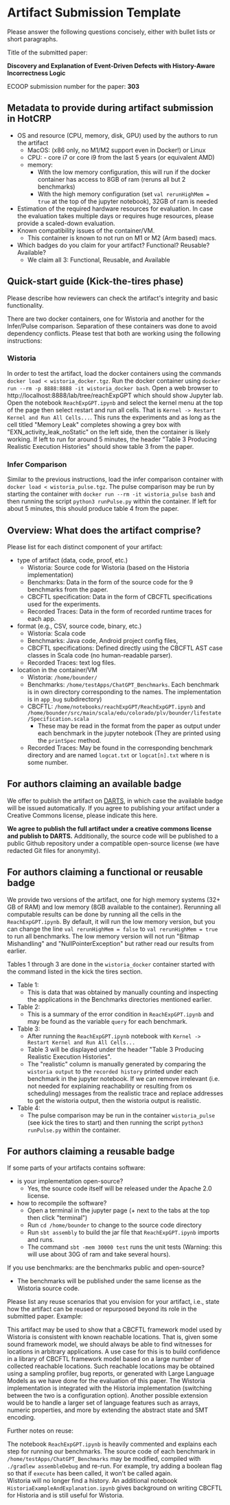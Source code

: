 # Artifact Submission Template

Please answer the following questions concisely, either with bullet lists or short paragraphs.

Title of the submitted paper:

**Discovery and Explanation of Event-Driven Defects with History-Aware Incorrectness Logic**

ECOOP submission number for the paper: **303**

## Metadata to provide during artifact submission in HotCRP

- OS and resource (CPU, memory, disk, GPU) used by the authors to run the artifact
  - MacOS: (x86 only, no M1/M2 support even in Docker!) or Linux
  - CPU: - core i7 or core i9 from the last 5 years (or equivalent AMD)
  - memory: 
    - With the low memory configuration, this will run if the docker container has access to 8GB of ram (reruns all but 2 benchmarks)
    - With the high memory configuration (set `val rerunHighMem = true` at the top of the jupyter notebook), 32GB of ram is needed
- Estimation of the required hardware resources for evaluation. In case the evaluation takes multiple days or requires huge resources, please provide a scaled-down evaluation.
- Known compatibility issues of the container/VM.
  - This container is known to not run on M1 or M2 (Arm based) macs.
- Which badges do you claim for your artifact? Functional? Reusable? Available?
  - We claim all 3: Functional, Reusable, and Available

## Quick-start guide (Kick-the-tires phase)

Please describe how reviewers can check the artifact's integrity and basic functionality.

There are two docker containers, one for Wistoria and another for the Infer/Pulse comparison. 
Separation of these containers was done to avoid dependency conflicts.
Please test that both are working using the following instructions:

### Wistoria

In order to test the artifact, load the docker containers using the commands `docker load < wistoria_docker.tgz`. 
Run the docker container using `docker run --rm -p 8888:8888 -it wistoria_docker bash`.
Open a web browser to http://localhost:8888/lab/tree/reachExpGPT which should show Jupyter lab.
Open the notebook `ReachExpGPT.ipynb` and select the kernel menu at the top of the page then select restart and run all cells.
That is `Kernel -> Restart Kernel and Run All Cells...`.
This runs the experiments and as long as the cell titled "Memory Leak" completes showing a grey box with "EXN_activity_leak_noStatic" on the left side, then the container is likely working.
If left to run for around 5 minutes, the header "Table 3 Producing Realistic Execution Histories" should show table 3 from the paper.

### Infer Comparison

Similar to the previous instructions, load the infer comparison container with `docker load < wistoria_pulse.tgz`.
The pulse comparison may be run by starting the container with `docker run --rm -it wistoria_pulse bash` and then running the script `python3 runPulse.py` within the container.
If left for about 5 minutes, this should produce table 4 from the paper.

## Overview: What does the artifact comprise?

Please list for each distinct component of your artifact:

* type of artifact (data, code, proof, etc.)
  * Wistoria: Source code for Wistoria (based on the Historia implementation) 
  * Benchmarks: Data in the form of the source code for the 9 benchmarks from the paper.
  * CBCFTL specification: Data in the form of CBCFTL specifications used for the experiments.
  * Recorded Traces: Data in the form of recorded runtime traces for each app.
* format (e.g., CSV, source code, binary, etc.)
  * Wistoria: Scala code
  * Benchmarks: Java code, Android project config files, 
  * CBCFTL specifications: Defined directly using the CBCFTL AST case classes in Scala code (no human-readable parser).
  * Recorded Traces: text log files.
* location in the container/VM
  * Wistoria: `/home/bounder/`
  * Benchmarks: `/home/testApps/ChatGPT_Benchmarks`. Each benchmark is in own directory corresponding to the names. The implementation is in `app_bug` subdirectory)
  * CBCFTL: `/home/notebooks/reachExpGPT/ReachExpGPT.ipynb` and `/home/bounder/src/main/scala/edu/colorado/plv/bounder/lifestate/Specification.scala`
    * These may be read in the format from the paper as output under each benchmark in the jupyter notebook (They are printed using the `printSpec` method. 
  * Recorded Traces: May be found in the corresponding benchmark directory and are named `logcat.txt` or `logcat[n].txt` where n is some number.

## For authors claiming an available badge

We offer to publish the artifact on [DARTS](https://drops.dagstuhl.de/opus/institut_darts.php), in which case the available badge will be issued automatically.
If you agree to publishing your artifact under a Creative Commons license, please indicate this here.

**We agree to publish the full artifact under a creative commons license and publish to DARTS.**
Additionally, the source code will be published to a public Github repository under a compatible open-source license (we have redacted Git files for anonymity).


## For authors claiming a functional or reusable badge

We provide two versions of the artifact, one for high memory systems (32+ GB of RAM) and low memory (8GB available to the container).
Rerunning all computable results can be done by running all the cells in the `ReachExpGPT.ipynb`.
By default, it will run the low memory version, but you can change the line `val rerunHighMem = false` to `val rerunHighMem = true` to run all benchmarks.
The low memory version will not run "Bitmap Mishandling" and "NullPointerException" but rather read our results from earlier.


Tables 1 through 3 are done in the `wistoria_docker` container started with the command listed in the kick the tires section.
* Table 1:
  * This is data that was obtained by manually counting and inspecting the applications in the Benchmarks directories mentioned earlier.
* Table 2:
  * This is a summary of the error condition in `ReachExpGPT.ipynb` and may be found as the variable `query` for each benchmark.
* Table 3:
  * After running the `ReachExpGPT.ipynb` notebook with  `Kernel -> Restart Kernel and Run All Cells...`
  * Table 3 will be displayed under the header "Table 3 Producing Realistic Execution Histories".
  * The "realistic" column is manually generated by comparing the `wistoria output` to the `recorded history` printed under each benchmark in the jupyter notebook. If we can remove irrelevant (i.e. not needed for explaining reachability or resulting from os scheduling) messages from the realistic trace and replace addresses to get the wistoria output, then the wistoria output is realistic.
* Table 4:
  * The pulse comparison may be run in the container `wistoria_pulse` (see kick the tires to start) and then running the script `python3 runPulse.py` within the container.

## For authors claiming a reusable badge

If some parts of your artifacts contains software:
- is your implementation open-source?
  * Yes, the source code itself will be released under the Apache 2.0 license.
- how to recompile the software?
  * Open a terminal in the jupyter page (+ next to the tabs at the top then click "terminal")
  * Run `cd /home/bounder` to change to the source code directory
  * Run `sbt assembly` to build the jar file that `ReachExpGPT.ipynb` imports and runs.
  * The command `sbt -mem 30000 test` runs the unit tests (Warning: this will use about 30G of ram and take several hours).

If you use benchmarks: are the benchmarks public and open-source?

* The benchmarks will be published under the same license as the Wistoria source code.

Please list any reuse scenarios that you envision for your artifact, i.e., state how the artifact can be reused or repurposed beyond its role in the submitted paper. Example:

This artifact may be used to show that a CBCFTL framework model used by Wistoria is consistent with known reachable locations. 
That is, given some sound framework model, we should always be able to find witnesses for locations in arbitrary applications.
A use case for this is to build confidence in a library of CBCFTL framework model based on a large number of collected reachable locations.
Such reachable locations may be obtained using a sampling profiler, bug reports, or generated with Large Language Models as we have done for the evaluation of this paper.
The Wistoria implementation is integrated with the Historia implementation (switching between the two is a configuration option).
Another possible extension would be to handle a larger set of language features such as arrays, numeric properties, and more by extending the abstract state and SMT encoding.

Further notes on reuse:

The notebook `ReachExpGPT.ipynb` is heavily commented and explains each step for running our benchmarks.
The source code of each benchmark in `/home/testApps/ChatGPT_Benchmarks` may be modified, compiled with `./gradlew assembleDebug` and re-run.
For example, try adding a boolean flag so that if `execute` has been called, it won't be called again.  
Wistoria will no longer find a history.
An additional notebook `HistoriaExampleAndExplanation.ipynb` gives background on writing CBCFTL for Historia and is still useful for Wistoria.

